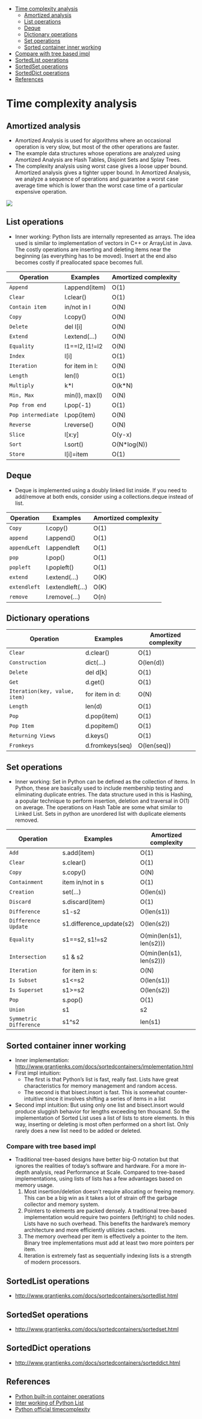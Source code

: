 - [Time complexity analysis](#time-complexity-analysis)
  - [Amortized analysis](#amortized-analysis)
  - [List operations](#list-operations)
  - [Deque](#deque)
  - [Dictionary operations](#dictionary-operations)
  - [Set operations](#set-operations)
  - [Sorted container inner working](#sorted-container-inner-working)
 - [Compare with tree based impl](#compare-with-tree-based-impl)
  - [SortedList operations](#sortedlist-operations)
  - [SortedSet operations](#sortedset-operations)
  - [SortedDict operations](#sorteddict-operations)
  - [References](#references)

# Time complexity analysis
## Amortized analysis

* Amortized Analysis is used for algorithms where an occasional operation is very slow, but most of the other operations are faster.
* The example data structures whose operations are analyzed using Amortized Analysis are Hash Tables, Disjoint Sets and Splay Trees.
* The complexity analysis using worst case gives a loose upper bound. Amortized analysis gives a tighter upper bound. In Amortized Analysis, we analyze a sequence of operations and guarantee a worst case average time which is lower than the worst case time of a particular expensive operation.

![](../.gitbook/assets/timecomplexity.png)

## List operations
* Inner working: Python lists are internally represented as arrays. The idea used is similar to implementation of vectors in C++ or ArrayList in Java. The costly operations are inserting and deleting items near the beginning (as everything has to be moved). Insert at the end also becomes costly if preallocated space becomes full.

| Operation    | Examples    | Amortized complexity |
| ------------------ | -------------- | -------------------- |
| `Append`     | l.append(item) | O(1)     |
| `Clear`   | l.clear()   | O(1)     |
| `Contain item`  | in/not in l | O(N)     |
| `Copy`    | l.copy()    | O(N)     |
| `Delete`     | del l\[i]   | O(N)     |
| `Extend`     | l.extend(…) | O(N)     |
| `Equality`   | l1==l2, l1!=l2 | O(N)     |
| `Index`   | l\[i]    | O(1)     |
| `Iteration`  | for item in l: | O(N)     |
| `Length`     | len(l)   | O(1)     |
| `Multiply`   | k\*l     | O(k\*N)     |
| `Min, Max`   | min(l), max(l) | O(N)     |
| `Pop from end`  | l.pop(-1)   | O(1)     |
| `Pop intermediate` | l.pop(item) | O(N)     |
| `Reverse`    | l.reverse() | O(N)     |
| `Slice`   | l\[x:y]  | O(y-x)      |
| `Sort`    | l.sort()    | O(N\*log(N))   |
| `Store`   | l\[i]=item  | O(1)     |

## Deque
* Deque is implemented using a doubly linked list inside.  If you need to add/remove at both ends, consider using a collections.deque instead of list. 

| Operation    | Examples    | Amortized complexity |
| ------------------ | -------------- | -------------------- |
| `Copy`     | l.copy() | O(1)     |
| `append`   | l.append()   | O(1)     |
| `appendLeft`  | l.appendleft | O(1)     |
| `pop`    | l.pop()    | O(1)     |
| `popleft`     | l.popleft()   | O(1)     |
| `extend`     | l.extend(…) | O(K)     |
| `extendleft`     | l.extendleft(…) | O(K)     |
| `remove`     | l.remove(…) | O(n)     |

## Dictionary operations

| Operation    | Examples    | Amortized complexity |
| ----------------------------- | --------------- | ---------------------- |
| `Clear`        | d.clear()    | O(1)       |
| `Construction`    | dict(…)   | O(len(d))     |
| `Delete`       | del d\[k]    | O(1)       |
| `Get`       | d.get()   | O(1)       |
| `Iteration(key, value, item)` | for item in d:  | O(N)       |
| `Length`       | len(d)    | O(1)       |
| `Pop`       | d.pop(item)  | O(1)       |
| `Pop Item`     | d.popitem()  | O(1)       |
| `Returning Views`    | d.keys()  | O(1)       |
| `Fromkeys`     | d.fromkeys(seq) | O(len(seq))   |

## Set operations
* Inner working: Set in Python can be defined as the collection of items. In Python, these are basically used to include membership testing and eliminating duplicate entries. The data structure used in this is Hashing, a popular technique to perform insertion, deletion and traversal in O(1) on average. The operations on Hash Table are some what similar to Linked List. Sets in python are unordered list with duplicate elements removed.

| Operation    | Examples    | Amortized complexity |
| ---------------------- | ------------------------ | ------------------------ |
| `Add`      | s.add(item)     | O(1)      |
| `Clear`    | s.clear()    | O(1)      |
| `Copy`     | s.copy()     | O(N)      |
| `Containment`    | item in/not in s   | O(1)      |
| `Creation`    | set(…)       | O(len(s))    |
| `Discard`     | s.discard(item)    | O(1)      |
| `Difference`     | s1-s2     | O(len(s1))      |
| `Difference Update` | s1.difference_update(s2) | O(len(s2))      |
| `Equality`    | s1==s2, s1!=s2     | O(min(len(s1), len(s2))) |
| `Intersection`   | s1 & s2      | O(min(len(s1), len(s2))) |
| `Iteration`   | for item in s:     | O(N)      |
| `Is Subset`   | s1<=s2       | O(len(s1))      |
| `Is Superset`    | s1>=s2       | O(len(s2))      |
| `Pop`      | s.pop()      | O(1)      |
| `Union`    | s1        | s2        |
| `Symmetric Difference` | s1^s2     | len(s1)      |

## Sorted container inner working
* Inner implementation: http://www.grantjenks.com/docs/sortedcontainers/implementation.html
* First impl intuition:
  *  The first is that Python’s list is fast, really fast. Lists have great characteristics for memory management and random access. 
  *  The second is that bisect.insort is fast. This is somewhat counter-intuitive since it involves shifting a series of items in a list
* Second impl intuition: But using only one list and bisect.insort would produce sluggish behavior for lengths exceeding ten thousand. So the implementation of Sorted List uses a list of lists to store elements. In this way, inserting or deleting is most often performed on a short list. Only rarely does a new list need to be added or deleted.

### Compare with tree based impl
* Traditional tree-based designs have better big-O notation but that ignores the realities of today’s software and hardware. For a more in-depth analysis, read Performance at Scale. Compared to tree-based implementations, using lists of lists has a few advantages based on memory usage. 
  1. Most insertion/deletion doesn’t require allocating or freeing memory. This can be a big win as it takes a lot of strain off the garbage collector and memory system.
  2. Pointers to elements are packed densely. A traditional tree-based implementation would require two pointers (left/right) to child nodes. Lists have no such overhead. This benefits the hardware’s memory architecture and more efficiently utilizies caches.
  3. The memory overhead per item is effectively a pointer to the item. Binary tree implementations must add at least two more pointers per item.
  4. Iteration is extremely fast as sequentially indexing lists is a strength of modern processors.

## SortedList operations
* http://www.grantjenks.com/docs/sortedcontainers/sortedlist.html

## SortedSet operations
* http://www.grantjenks.com/docs/sortedcontainers/sortedset.html

## SortedDict operations
* http://www.grantjenks.com/docs/sortedcontainers/sorteddict.html

## References
* [Python built-in container operations](https://www.geeksforgeeks.org/complexity-cheat-sheet-for-python-operations/)
* [Inter working of Python List](https://www.geeksforgeeks.org/internal-working-of-list-in-python/)
* [Python official timecomplexity](https://wiki.python.org/moin/TimeComplexity)